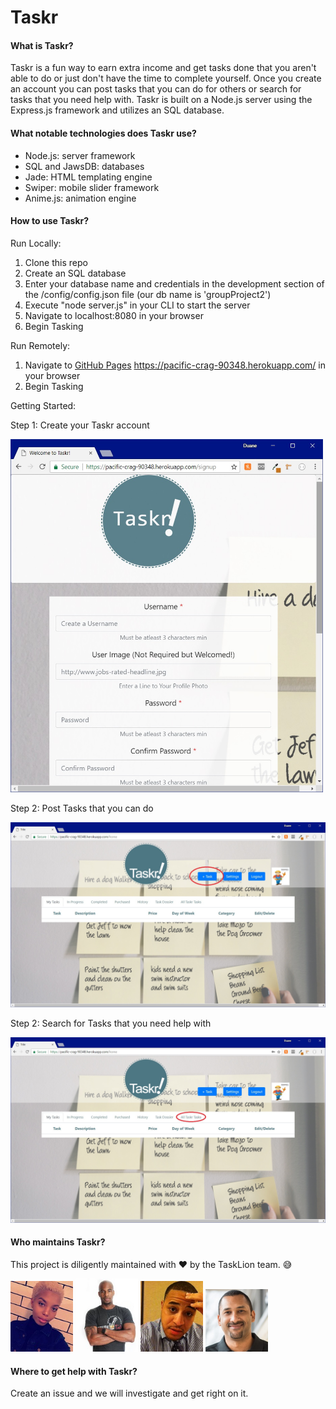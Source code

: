 # Taskr

#### What is Taskr?
Taskr is a fun way to earn extra income and get tasks done that you aren't able to do or just don't have the time to complete yourself. Once you create an account you can post tasks that you can do for others or search for tasks that you need help with. Taskr is built on a Node.js server using the Express.js framework and utilizes an SQL database.

#### What notable technologies does Taskr use?
- Node.js: server framework
- SQL and JawsDB: databases
- Jade: HTML templating engine
- Swiper: mobile slider framework
- Anime.js: animation engine

#### How to use Taskr?
Run Locally:
1. Clone this repo
1. Create an SQL database
1. Enter your database name and credentials in the development section of the /config/config.json file (our db name is 'groupProject2')
1. Execute "node server.js" in your CLI to start the server
1. Navigate to localhost:8080 in your browser
1. Begin Tasking

Run Remotely:
1. Navigate to [GitHub Pages](https://pages.github.com/) https://pacific-crag-90348.herokuapp.com/ in your browser
1. Begin Tasking

Getting Started:

Step 1: Create your Taskr account

<img src="/public/images/readme/signup.jpg" width="500">

Step 2: Post Tasks that you can do

![CreateTask](/public/images/readme/create.jpg)

Step 2: Search for Tasks that you need help with

![CreateTask](/public/images/readme/search.jpg)

#### Who maintains Taskr?
This project is diligently maintained with :heart: by the TaskLion team. :sweat_smile:

<img src="/public/images/readme/keka.jpg" width="100"> <img src="/public/images/readme/gabe.jpg" width="100"> <img src="/public/images/readme/antoine.jpg" width="100"> <img src="/public/images/readme/duane.jpg" width="100">


#### Where to get help with Taskr?
Create an issue and we will investigate and get right on it.
